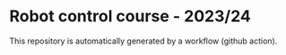 # Robot control course - 2023/24

This repository is automatically generated by a workflow (github action).
